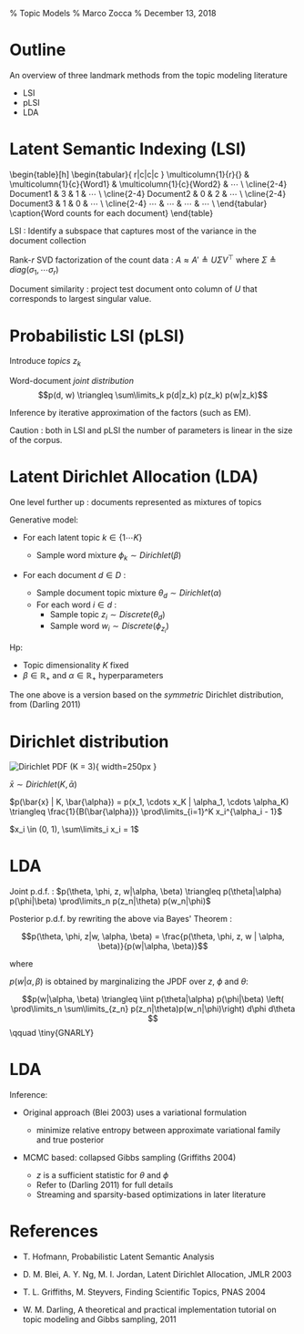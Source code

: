 % Topic Models
% Marco Zocca
% December 13, 2018



# Outline

An overview of three landmark methods from the topic modeling literature

- LSI
- pLSI
- LDA



# Latent Semantic Indexing (LSI)


\begin{table}[h]
\begin{tabular}{ r|c|c|c }
\multicolumn{1}{r}{}
 &  \multicolumn{1}{c}{Word1} & \multicolumn{1}{c}{Word2} & $\cdots$ \\
\cline{2-4}
Document1 & 3 & 1 & $\cdots$ \\
\cline{2-4}
Document2 & 0 & 2 & $\cdots$ \\
\cline{2-4}
Document3 & 1 & 0 & $\cdots$ \\
\cline{2-4}
$\cdots$ & $\cdots$ & $\cdots$ & $\cdots$ \\
\end{tabular}
\caption{Word counts for each document}
\end{table}

LSI : Identify a subspace that captures most of the variance in the document collection

Rank-$r$ SVD factorization of the count data : $A \approx A' \triangleq U \Sigma V^\top$ where $\Sigma \triangleq diag(\sigma_1, \cdots \sigma_r)$

Document similarity : project test document onto column of $U$ that corresponds to largest singular value.



# Probabilistic LSI (pLSI)

Introduce _topics_ $z_k$

Word-document _joint distribution_ $$p(d, w) \triangleq \sum\limits_k p(d|z_k) p(z_k) p(w|z_k)$$

Inference by iterative approximation of the factors (such as EM).

Caution : both in LSI and pLSI the number of parameters is linear in the size of the corpus. 





# Latent Dirichlet Allocation (LDA)

One level further up : documents represented as mixtures of topics

Generative model:

* For each latent topic $k \in \{1 \cdots K \}$
    * Sample word mixture $\phi_k \sim Dirichlet(\beta)$

* For each document $d \in D$ :
    * Sample document topic mixture $\theta_d \sim Dirichlet(\alpha)$
    * For each word $i \in d$ :
        * Sample topic $z_i \sim Discrete(\theta_d)$
        * Sample word $w_i \sim Discrete(\phi_{z_i})$

Hp:

- Topic dimensionality $K$ fixed
- $\beta \in \mathbb{R}_+$ and $\alpha \in \mathbb{R}_+$ hyperparameters

The one above is a version based on the _symmetric_ Dirichlet distribution, from (Darling 2011)


# Dirichlet distribution

![Dirichlet PDF (K = 3)](img/dirichlet.png){ width=250px }

$\bar{x} \sim Dirichlet(K, \bar{\alpha})$

$p(\bar{x} | K, \bar{\alpha}) = p(x_1, \cdots x_K | \alpha_1, \cdots \alpha_K) \triangleq \frac{1}{B(\bar{\alpha})} \prod\limits_{i=1}^K x_i^{\alpha_i - 1}$

$x_i \in (0, 1), \sum\limits_i x_i = 1$



# LDA

Joint p.d.f. : $p(\theta, \phi, z, w|\alpha, \beta) \triangleq p(\theta|\alpha) p(\phi|\beta) \prod\limits_n p(z_n|\theta) p(w_n|\phi)$

Posterior p.d.f. by rewriting the above via Bayes' Theorem :

$$p(\theta, \phi, z|w, \alpha, \beta) = \frac{p(\theta, \phi, z, w | \alpha, \beta)}{p(w|\alpha, \beta)}$$  

where 

$p(w|\alpha, \beta)$ is obtained by marginalizing the JPDF over $z$, $\phi$ and $\theta$:

$$p(w|\alpha, \beta) \triangleq \iint p(\theta|\alpha) p(\phi|\beta) \left( \prod\limits_n \sum\limits_{z_n} p(z_n|\theta)p(w_n|\phi)\right) d\phi d\theta $$  \qquad \tiny{GNARLY}


# LDA

Inference:

- Original approach (Blei 2003) uses a variational formulation
    - minimize relative entropy between approximate variational family and true posterior

- MCMC based: collapsed Gibbs sampling (Griffiths 2004)
    - $z$ is a sufficient statistic for $\theta$ and $\phi$
    - Refer to (Darling 2011) for full details
    - Streaming and sparsity-based optimizations in later literature



# References

- T. Hofmann, Probabilistic Latent Semantic Analysis

- D. M. Blei, A. Y. Ng, M. I. Jordan, Latent Dirichlet Allocation, JMLR 2003

- T. L. Griffiths, M. Steyvers, Finding Scientific Topics, PNAS 2004

- W. M. Darling, A theoretical and practical implementation tutorial on topic modeling and Gibbs sampling, 2011


